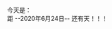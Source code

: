 <html>
<body>
今天是：<span id = 'today'></span>
<br/>
距  --2020年6月24日--  还有<span id = 'count'></span>天！！！
</body>
<script>
var today = document.getElementById('today');
var date = new Date();
today.innerText = date.toLocaleString();
var someday = new Date(2020,5,24);
var days = parseInt((someday - date)/(24*60*60*1000));
var count = document.getElementById('count');
count.innerText = days;
</script>
</html>
